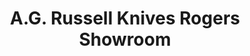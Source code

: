 ---
title: "A.G. Russell Knives Rogers Showroom"
url: /rogers/a-g-russell-knives-rogers-showroom/
shop: Waffen
---